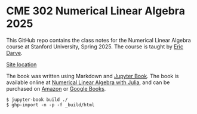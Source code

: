 # CME 302 Numerical Linear Algebra 2025

This GitHub repo contains the class notes for the Numerical Linear Algebra course at Stanford University, Spring 2025. The course is taught by [Eric Darve](https://profiles.stanford.edu/eric-darve).

[Site location](https://ericdarve.github.io/NLA/)

The book was written using Markdown and [Jupyter Book](https://jupyterbook.org/en/stable/intro.html). The book is available online at [Numerical Linear Algebra with Julia](https://epubs.siam.org/doi/book/10.1137/1.9781611976557), and can be purchased on [Amazon](https://www.amazon.com/Numerical-Linear-Algebra-Julia-Darve/dp/1611976545) or [Google Books](https://play.google.com/store/books/details/Numerical_Linear_Algebra_with_Julia?id=lt9BEAAAQBAJ).

```
$ jupyter-book build ./
$ ghp-import -n -p -f _build/html
```